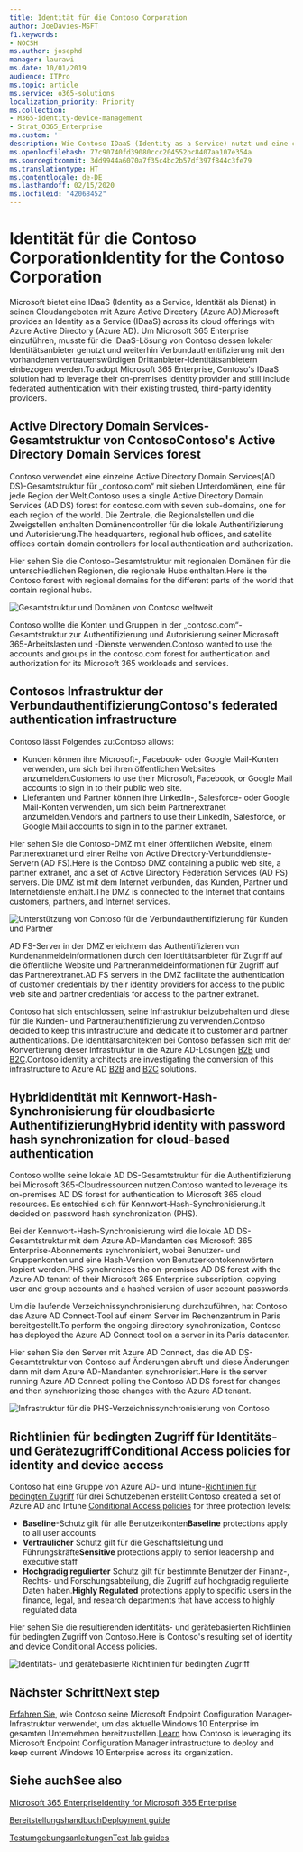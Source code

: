 ```yaml
---
title: Identität für die Contoso Corporation
author: JoeDavies-MSFT
f1.keywords:
- NOCSH
ms.author: josephd
manager: laurawi
ms.date: 10/01/2019
audience: ITPro
ms.topic: article
ms.service: o365-solutions
localization_priority: Priority
ms.collection:
- M365-identity-device-management
- Strat_O365_Enterprise
ms.custom: ''
description: Wie Contoso IDaaS (Identity as a Service) nutzt und eine cloudbasierte Authentifizierung für seine Mitarbeiter und eine Verbundauthentifizierung für Partner und Kunden bereitstellt.
ms.openlocfilehash: 77c90740fd39080ccc204552bc8407aa107e354a
ms.sourcegitcommit: 3dd9944a6070a7f35c4bc2b57df397f844c3fe79
ms.translationtype: HT
ms.contentlocale: de-DE
ms.lasthandoff: 02/15/2020
ms.locfileid: "42068452"
---
```

# <a name="identity-for-the-contoso-corporation"></a><span data-ttu-id="c77bf-103">Identität für die Contoso Corporation</span><span class="sxs-lookup"><span data-stu-id="c77bf-103">Identity for the Contoso Corporation</span></span>

<span data-ttu-id="c77bf-104">Microsoft bietet eine IDaaS (Identity as a Service, Identität als Dienst) in seinen Cloudangeboten mit Azure Active Directory (Azure AD).</span><span class="sxs-lookup"><span data-stu-id="c77bf-104">Microsoft provides an Identity as a Service (IDaaS) across its cloud offerings with Azure Active Directory (Azure AD).</span></span> <span data-ttu-id="c77bf-105">Um Microsoft 365 Enterprise einzuführen, musste für die IDaaS-Lösung von Contoso dessen lokaler Identitätsanbieter genutzt und weiterhin Verbundauthentifizierung mit den vorhandenen vertrauenswürdigen Drittanbieter-Identitätsanbietern einbezogen werden.</span><span class="sxs-lookup"><span data-stu-id="c77bf-105">To adopt Microsoft 365 Enterprise, Contoso's IDaaS solution had to leverage their on-premises identity provider and still include federated authentication with their existing trusted, third-party identity providers.</span></span>

## <a name="contosos-active-directory-domain-services-forest"></a><span data-ttu-id="c77bf-106">Active Directory Domain Services-Gesamtstruktur von Contoso</span><span class="sxs-lookup"><span data-stu-id="c77bf-106">Contoso's Active Directory Domain Services forest</span></span>

<span data-ttu-id="c77bf-107">Contoso verwendet eine einzelne Active Directory Domain Services(AD DS)-Gesamtstruktur für „contoso.com“ mit sieben Unterdomänen, eine für jede Region der Welt.</span><span class="sxs-lookup"><span data-stu-id="c77bf-107">Contoso uses a single Active Directory Domain Services (AD DS) forest for contoso.com with seven sub-domains, one for each region of the world.</span></span> <span data-ttu-id="c77bf-108">Die Zentrale, die Regionalstellen und die Zweigstellen enthalten Domänencontroller für die lokale Authentifizierung und Autorisierung.</span><span class="sxs-lookup"><span data-stu-id="c77bf-108">The headquarters, regional hub offices, and satellite offices contain domain controllers for local authentication and authorization.</span></span>

<span data-ttu-id="c77bf-109">Hier sehen Sie die Contoso-Gesamtstruktur mit regionalen Domänen für die unterschiedlichen Regionen, die regionale Hubs enthalten.</span><span class="sxs-lookup"><span data-stu-id="c77bf-109">Here is the Contoso forest with regional domains for the different parts of the world that contain regional hubs.</span></span>

![Gesamtstruktur und Domänen von Contoso weltweit](../media/contoso-identity/contoso-identity-fig1.png)
 
<span data-ttu-id="c77bf-111">Contoso wollte die Konten und Gruppen in der „contoso.com“-Gesamtstruktur zur Authentifizierung und Autorisierung seiner Microsoft 365-Arbeitslasten und -Dienste verwenden.</span><span class="sxs-lookup"><span data-stu-id="c77bf-111">Contoso wanted to use the accounts and groups in the contoso.com forest for authentication and authorization for its Microsoft 365 workloads and services.</span></span>

## <a name="contosos-federated-authentication-infrastructure"></a><span data-ttu-id="c77bf-112">Contosos Infrastruktur der Verbundauthentifizierung</span><span class="sxs-lookup"><span data-stu-id="c77bf-112">Contoso's federated authentication infrastructure</span></span>

<span data-ttu-id="c77bf-113">Contoso lässt Folgendes zu:</span><span class="sxs-lookup"><span data-stu-id="c77bf-113">Contoso allows:</span></span>

- <span data-ttu-id="c77bf-114">Kunden können ihre Microsoft-, Facebook- oder Google Mail-Konten verwenden, um sich bei ihren öffentlichen Websites anzumelden.</span><span class="sxs-lookup"><span data-stu-id="c77bf-114">Customers to use their Microsoft, Facebook, or Google Mail accounts to sign in to their public web site.</span></span>
- <span data-ttu-id="c77bf-115">Lieferanten und Partner können ihre LinkedIn-, Salesforce- oder Google Mail-Konten verwenden, um sich beim Partnerextranet anzumelden.</span><span class="sxs-lookup"><span data-stu-id="c77bf-115">Vendors and partners to use their LinkedIn, Salesforce, or Google Mail accounts to sign in to the partner extranet.</span></span>

<span data-ttu-id="c77bf-116">Hier sehen Sie die Contoso-DMZ mit einer öffentlichen Website, einem Partnerextranet und einer Reihe von Active Directory-Verbunddienste-Servern (AD FS).</span><span class="sxs-lookup"><span data-stu-id="c77bf-116">Here is the Contoso DMZ containing a public web site, a partner extranet, and a set of Active Directory Federation Services (AD FS) servers.</span></span> <span data-ttu-id="c77bf-117">Die DMZ ist mit dem Internet verbunden, das Kunden, Partner und Internetdienste enthält.</span><span class="sxs-lookup"><span data-stu-id="c77bf-117">The DMZ is connected to the Internet that contains customers, partners, and Internet services.</span></span>

![Unterstützung von Contoso für die Verbundauthentifizierung für Kunden und Partner](../media/contoso-identity/contoso-identity-fig2.png)
 
<span data-ttu-id="c77bf-119">AD FS-Server in der DMZ erleichtern das Authentifizieren von Kundenanmeldeinformationen durch den Identitätsanbieter für Zugriff auf die öffentliche Website und Partneranmeldeinformationen für Zugriff auf das Partnerextranet.</span><span class="sxs-lookup"><span data-stu-id="c77bf-119">AD FS servers in the DMZ facilitate the authentication of customer credentials by their identity providers for access to the public web site and partner credentials for access to the partner extranet.</span></span>

<span data-ttu-id="c77bf-120">Contoso hat sich entschlossen, seine Infrastruktur beizubehalten und diese für die Kunden- und Partnerauthentifizierung zu verwenden.</span><span class="sxs-lookup"><span data-stu-id="c77bf-120">Contoso decided to keep this infrastructure and dedicate it to customer and partner authentications.</span></span> <span data-ttu-id="c77bf-121">Die Identitätsarchitekten bei Contoso befassen sich mit der Konvertierung dieser Infrastruktur in die Azure AD-Lösungen [B2B](https://docs.microsoft.com/azure/active-directory/b2b/hybrid-organizations) und [B2C](https://docs.microsoft.com/azure/active-directory-b2c/solution-articles).</span><span class="sxs-lookup"><span data-stu-id="c77bf-121">Contoso identity architects are investigating the conversion of this infrastructure to Azure AD [B2B](https://docs.microsoft.com/azure/active-directory/b2b/hybrid-organizations) and [B2C](https://docs.microsoft.com/azure/active-directory-b2c/solution-articles) solutions.</span></span>

## <a name="hybrid-identity-with-password-hash-synchronization-for-cloud-based-authentication"></a><span data-ttu-id="c77bf-122">Hybrididentität mit Kennwort-Hash-Synchronisierung für cloudbasierte Authentifizierung</span><span class="sxs-lookup"><span data-stu-id="c77bf-122">Hybrid identity with password hash synchronization for cloud-based authentication</span></span>

<span data-ttu-id="c77bf-123">Contoso wollte seine lokale AD DS-Gesamtstruktur für die Authentifizierung bei Microsoft 365-Cloudressourcen nutzen.</span><span class="sxs-lookup"><span data-stu-id="c77bf-123">Contoso wanted to leverage its on-premises AD DS forest for authentication to Microsoft 365 cloud resources.</span></span> <span data-ttu-id="c77bf-124">Es entschied sich für Kennwort-Hash-Synchronisierung.</span><span class="sxs-lookup"><span data-stu-id="c77bf-124">It decided on password hash synchronization (PHS).</span></span>

<span data-ttu-id="c77bf-125">Bei der Kennwort-Hash-Synchronisierung wird die lokale AD DS-Gesamtstruktur mit dem Azure AD-Mandanten des Microsoft 365 Enterprise-Abonnements synchronisiert, wobei Benutzer- und Gruppenkonten und eine Hash-Version von Benutzerkontokennwörtern kopiert werden.</span><span class="sxs-lookup"><span data-stu-id="c77bf-125">PHS synchronizes the on-premises AD DS forest with the Azure AD tenant of their Microsoft 365 Enterprise subscription, copying user and group accounts and a hashed version of user account passwords.</span></span> 

<span data-ttu-id="c77bf-126">Um die laufende Verzeichnissynchronisierung durchzuführen, hat Contoso das Azure AD Connect-Tool auf einem Server im Rechenzentrum in Paris bereitgestellt.</span><span class="sxs-lookup"><span data-stu-id="c77bf-126">To perform the ongoing directory synchronization, Contoso has deployed the Azure AD Connect tool on a server in its Paris datacenter.</span></span> 

<span data-ttu-id="c77bf-127">Hier sehen Sie den Server mit Azure AD Connect, das die AD DS-Gesamtstruktur von Contoso auf Änderungen abruft und diese Änderungen dann mit dem Azure AD-Mandanten synchronisiert.</span><span class="sxs-lookup"><span data-stu-id="c77bf-127">Here is the server running Azure AD Connect polling the Contoso AD DS forest for changes and then synchronizing those changes with the Azure AD tenant.</span></span>

![Infrastruktur für die PHS-Verzeichnissynchronisierung von Contoso](../media/contoso-identity/contoso-identity-fig4.png)
 
## <a name="conditional-access-policies-for-identity-and-device-access"></a><span data-ttu-id="c77bf-129">Richtlinien für bedingten Zugriff für Identitäts- und Gerätezugriff</span><span class="sxs-lookup"><span data-stu-id="c77bf-129">Conditional Access policies for identity and device access</span></span>

<span data-ttu-id="c77bf-130">Contoso hat eine Gruppe von Azure AD- und Intune-[Richtlinien für bedingten Zugriff](identity-access-policies.md) für drei Schutzebenen erstellt:</span><span class="sxs-lookup"><span data-stu-id="c77bf-130">Contoso created a set of Azure AD and Intune [Conditional Access policies](identity-access-policies.md) for three protection levels:</span></span>

- <span data-ttu-id="c77bf-131">**Baseline**-Schutz gilt für alle Benutzerkonten</span><span class="sxs-lookup"><span data-stu-id="c77bf-131">**Baseline** protections apply to all user accounts</span></span>
- <span data-ttu-id="c77bf-132">**Vertraulicher** Schutz gilt für die Geschäftsleitung und Führungskräfte</span><span class="sxs-lookup"><span data-stu-id="c77bf-132">**Sensitive** protections apply to senior leadership and executive staff</span></span>
- <span data-ttu-id="c77bf-133">**Hochgradig regulierter** Schutz gilt für bestimmte Benutzer der Finanz-, Rechts- und Forschungsabteilung, die Zugriff auf hochgradig regulierte Daten haben.</span><span class="sxs-lookup"><span data-stu-id="c77bf-133">**Highly Regulated** protections apply to specific users in the finance, legal, and research departments that have access to highly regulated data</span></span>

<span data-ttu-id="c77bf-134">Hier sehen Sie die resultierenden identitäts- und gerätebasierten Richtlinien für bedingten Zugriff von Contoso.</span><span class="sxs-lookup"><span data-stu-id="c77bf-134">Here is Contoso's resulting set of identity and device Conditional Access policies.</span></span>

![Identitäts- und gerätebasierte Richtlinien für bedingten Zugriff](../media/contoso-identity/contoso-identity-fig5.png)
 
## <a name="next-step"></a><span data-ttu-id="c77bf-136">Nächster Schritt</span><span class="sxs-lookup"><span data-stu-id="c77bf-136">Next step</span></span>

<span data-ttu-id="c77bf-137">[Erfahren Sie](contoso-win10.md), wie Contoso seine Microsoft Endpoint Configuration Manager-Infrastruktur verwendet, um das aktuelle Windows 10 Enterprise im gesamten Unternehmen bereitzustellen.</span><span class="sxs-lookup"><span data-stu-id="c77bf-137">[Learn](contoso-win10.md) how Contoso is leveraging its Microsoft Endpoint Configuration Manager infrastructure to deploy and keep current Windows 10 Enterprise across its organization.</span></span>

## <a name="see-also"></a><span data-ttu-id="c77bf-138">Siehe auch</span><span class="sxs-lookup"><span data-stu-id="c77bf-138">See also</span></span>

[<span data-ttu-id="c77bf-139">Microsoft 365 Enterprise</span><span class="sxs-lookup"><span data-stu-id="c77bf-139">Identity for Microsoft 365 Enterprise</span></span>](identity-infrastructure.md)

[<span data-ttu-id="c77bf-140">Bereitstellungshandbuch</span><span class="sxs-lookup"><span data-stu-id="c77bf-140">Deployment guide</span></span>](deploy-microsoft-365-enterprise.md)

[<span data-ttu-id="c77bf-141">Testumgebungsanleitungen</span><span class="sxs-lookup"><span data-stu-id="c77bf-141">Test lab guides</span></span>](m365-enterprise-test-lab-guides.md)
